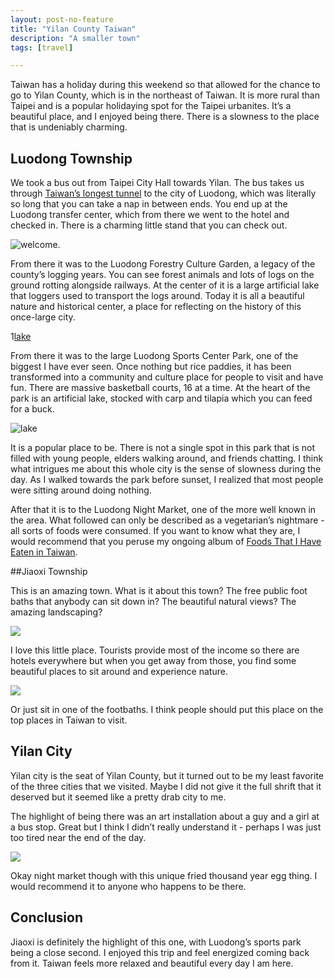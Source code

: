 ```yaml
---
layout: post-no-feature
title: "Yilan County Taiwan"
description: "A smaller town"
tags: [travel]

---
```


Taiwan has a holiday during this weekend so that allowed for the chance to go to Yilan County, which is in the northeast of Taiwan. It is more rural than Taipei and is a popular holidaying spot for the Taipei urbanites. It’s a beautiful place, and I enjoyed being there. There is a slowness to the place that is undeniably charming. 

## Luodong Township 

We took a bus out from Taipei City Hall towards Yilan. The bus takes us through [Taiwan’s longest tunnel](https://en.wikipedia.org/wiki/Hsuehshan_Tunnel) to the city of Luodong, which was literally so long that you can take a nap in between ends. You end up at the Luodong transfer center, which from there we went to the hotel and checked in. There is a charming little stand that you can check out. 

![welcome](https://lh3.googleusercontent.com/thDQ1ZMRU0icJIOypIf9JTf3G2ifUCfwQ6VJOJrZQKdCBR7dbbqIzEsH4aKW0VAskiMWXbTgppjUiVDNn1_0Czlih4UrXBmdMwJOVlIKXPQTVkAvUqwptJCP_yd2HPwAyWVRuw=w2484-h1862-no). 

From there it was to the Luodong Forestry Culture Garden, a legacy of the county’s logging years. You can see forest animals and lots of logs on the ground rotting alongside railways. At the center of it is a large artificial lake that loggers used to transport the logs around. Today it is all a beautiful nature and historical center, a place for reflecting on the history of this once-large city. 

1[lake](https://lh3.googleusercontent.com/Wk7UZ7H-e3B10e3pZrN0PJ54kE1Ul_sLdiQ4JeKrrCCVX1LYENl0rwb5QJzUYqzY2kcwbFbB_dE4awFh69N02mVKPqnWt6_nuVvAQMUWrs8BlzgOC5HvBI9r6naTSLZ1P9LMjmehjJUhXZs3lR5-B1ScsvCRNcr_OBwwt-1XaIuW8Kv4RLH0GzDj19PqMX2hVygQRMhDkNvAl6ZllwUfghvKw_FMVQDbANiOnw8bPBRj6BJ56pUvPTDsunOR9p54-jtLOEtrzam5cxqtlKIj4ocZCZKMZC5Dix2eOuDUy10oE6kAHq-r0RE8gNCCqrOSOrUPNdYh7WD7bVcImS5x5gdUC_qO0N98dje_cm487bPXDGwuL734ES_dFmBgxRC0TiLx9_7X6XOxyMX6lMJn86jUs-6NVViSbzU37YVKEXso2G-Hwv9HEZO-np4BWJU8FbmFgDyDW4kC_NrxFvI4xc_emKgcongJV7JUSxUydgo2tjGPncMVG19IdpmT92HDfqo2M3WEVHfF8ma9lDmdc_gwC3-vshVgI9T7m53dOcmlsjhAAciGVatZkH178EXBKXNF6lTxyQrGFQe-tkkfjUne7ZaAZq0XMLCD7ooX9UV12GFK9tI0kMG0af6euJW6vUYR8_JZZmo2yt2zyhPu4EEFRmxeyviUjsebl_41Z0I=w2484-h1862-no)

From there it was to the large Luodong Sports Center Park, one of the biggest I have ever seen. Once nothing but rice paddies, it has been transformed into a community and culture place for people to visit and have fun. There are massive basketball courts, 16 at a time. At the heart of the park is an artificial lake, stocked with carp and tilapia which you can feed for a buck. 

![lake](https://lh3.googleusercontent.com/RXGV2cO_2Xn2HFh20XbKmGbjUMVXI3fsBxcwLgMuR-a1emo-LhXC5xxzJu-R6NVtu8YC6ggH8Z7gBtogAgIxbJSBj6KcCSfznmLWgI121eJJMY34_hFxa5nMiLpg6jLTELr1QcILnZMI8L5F8YHy6lfj-qs0zs9AqO1VX8mnVIVMqNAnqWFvUWl0Gztf2ZFwQgZgYAU4Y6U6p9SkJU43aLAkbD_4Xt6WTxvrs9hXrieG0pI8Ia6cSAKhgMbmcdkfwJfa4nnXYR7921OScrpp0MqyHbsbPdnCL_HIam0fJcJBHD5RDJ1abl1TfB8CwdL3L8rH7TZmSV-z3OkQffcuzwkwecNJ7ZWqJpkPlyuYCHqD_JIxGQKISBArS55LPbkisUD839XrgSsNXY8ro6U9OLV6xm8pexek14qGQR1kllGfOO0Eho33cv6diojepTR-_8lnI8n_RUFp3tc-Z2T2w3BocgH4ZVLGZwN8Y7zyqacbI9v8AIqsQZPXOb5kB33RB6bBCXhvoePx_hqCJDg4f_-RBRbH0fIu4NRKTflQ9qYi_UAzuhQbdsUyQ70ITxb2eiTZ5dZxCHQUhqopjFGoAptk8IVrfjhoNiYuJNOymVv0SE3WLsr1z-ct5kHwFB6WKQ2svvcit_lL78yx13uGPiLzQvPs5ASL7zGgKqcwWGI=w993-h745-no)

It is a popular place to be. There is not a single spot in this park that is not filled with young people, elders walking around, and friends chatting. I think what intrigues me about this whole city is the sense of slowness during the day. As I walked towards the park before sunset, I realized that most people were sitting around doing nothing. 

After that it is to the Luodong Night Market, one of the more well known in the area. What followed can only be described as a vegetarian’s nightmare - all sorts of foods were consumed. If you want to know what they are, I would recommend that you peruse my ongoing album of [Foods That I Have Eaten in Taiwan](https://www.facebook.com/media/set/?set=a.10106018291337723.1073741830.1238561&type=1&l=ec07f0fc0a).

##Jiaoxi Township 

This is an amazing town. What is it about this town? The free public foot baths that anybody can sit down in? The beautiful natural views? The amazing landscaping?

![](https://lh3.googleusercontent.com/s00O_9gaaBmvQBu0u15xGY79snCO9Strb-gDLjJvEm36s7T6VQ0tNB6OzwvOk5pdBSrgJYo5OiYZ4Ir79uGHqWiB1qaiU2WS7_RqNJCVnf43-iYrjJ7RF2hkaI5CtB1fKiJGsqG4ksYdARc5km8udbpk3cAWO-3CM1C325VOOFsydoAU5GKo7IGcf6qNILbVLp5HyhMkpsqrhHXj1d5fbeQ1iGkMHp9ypIL9fcpzzwV59t_xKjiHTlOMv3_bmJ2-HQ3F4wuM4jSAvWks6V5YLx9Gk81CqnQVdPuKKX4NKPyvUbo7uvM1mGx36yehF5WmURYcYZho3OT37pnL6Uhywq6WACAm_ha3c7ZGPjHU2gBt2qPZo7C-KwlDD6vhi6rBxilVSL1YtycZ5iC2QEF1GUF4DOoSe9hLO8TYdXgPXNcdPbks3Mt7kw9IVD8-YJSoF8D0NT3qqIzFuplEC2PRgVZmkgeMpXVzIN1YgRiplZ_iSKISS1Ax2jQ5CvhO1eHqA_0ilYqzh-a4_L8sX7BwhGHi-ZTHhkUJy5G65otDqg5zr107jP9fbRXfv8Ta8dQxHEX15dDoXhbctkXFKMAACMso2so1u9Ab7iV9ZBTIeeOP1C2HjI42raS36G_zA92t5yxt77sOrVHjwfma1PKi-cHvKPcf2-aXHI0qX5YiwTc=w1398-h1862-no)

I love this little place. Tourists provide most of the income so there are hotels everywhere but when you get away from those, you find some beautiful places to sit around and experience nature. 

![](https://lh3.googleusercontent.com/EGzPtLfU661lk0yH_SSjWe4MCgNBKhZQ9Qo7__VCvDLiNbJJblZRy8q7cWUnMBGfaYwF3K05j_qCBT91GE_uWRZ__yR4wvuA3vWLEs3JRoc9VL0BTX0POdLmr5zfDUmk3IVNl-ifpRFefvUhFdIQgAFZ1E6cE-pDJ11tB55_dqEitZ-NzBtXct3BIQZD5UUnkwb0bYYIAO3-jSDSSIvunFTUxPpPcQ1PRI1d_KLz2_eKFuEI3GsrVWtVUf_c8k16QFlF8eMOIgcC-uqledBdBhJK7NgbUOEs28o1JPxFAyzXaXXiGbEsk7aI1ttJ7fjiwkWAStEtcIo1faPbcdDwpVWl15mezwOYPyuryOu5vDC4QR8M4CSQf9IeL8nqwB4WmbmHO5QQ_sYlhIPOPWiPQlQyFlJpwHGSCrzboJQ0r7RWQ8njtxFjNyQ3hcAXKPuKYqJmaM4dHkf2D8-zdrb3wtZK3pvnqI4sPbwLemu16MypPLt1wTISQiZL2Ad7Uj_zaWt6LdkRnwen0fJDnrfW-l_KormXYyx0M9VBk8PtTciQplxdJwNo77EnfZ3rWZtF7gKhO2DjptQtBMAkLbhzEfJ52pUKmXgqD08XRBZOc1oAJPCHIxpVohWgq0qeouiuQJq9XVlVuj-xUbe7lxXSSqOZILAZaUqDDjaCcW5GldI=w993-h745-no)

Or just sit in one of the footbaths. I think people should put this place on the top places in Taiwan to visit. 

## Yilan City

Yilan city is the seat of Yilan County, but it turned out to be my least favorite of the three cities that we visited. Maybe I did not give it the full shrift that it deserved but it seemed like a pretty drab city to me. 

The highlight of being there was an art installation about a guy and a girl at a bus stop. Great but I think I didn’t really understand it - perhaps I was just too tired near the end of the day. 

![](https://lh3.googleusercontent.com/bhplU08v2tlRfFPqrZzSeofgz8G8V7uUpt-dK21I5HgT_7Y2ktHEYr4QgFOAmSv5N7wiWEHYJNdWUBbrqLQH-99NICgCPg6e-KGko4BZpgZAlSnt9vH6myZ9c74fVKPHJRntINJzfg7sIxB3O15q2G-YnG-7SapabUqadzEeV4HqIZ4_nCATrhDEFFjVac5jj_AqPRlrnWiY2ZUgAMhB5TIUhxvex3Fn22QzfAMCwbGCeKT56hdz7M-bqhfQFoT_m7ThbczvVf6AZCRl7taVl5gHMoDvEnuKpTw2pyS8xBilVnLMPm7zZQALM4yp2LRN3_bhhdraLca5MDeAc_qIYBxpmWEMEyv4AUbkcEBbOImmnDy-EYCH16dBfvlyPFEtJcoQ1sS7CVZWAgKnF9zBF-C_0c2ia6R9V0dbXYqsqjfTM9VmjgmrBR_7Fw9FaoH6HblAmG0XqxnNs6uusRXw2uW6akZ8cvXDjKraEVbsu9qWT1Btnky2Vfturb5sRaHfXIsljQ_3hWqxbXG_sXZKNlSPK_LkuWVraEp9Pf8BdvfBJWVYPbzFq9kYm0oex8smFNXaPmZOmNDxQYV_ro6sgELaLWvE0-UGSS5U8c_5mqwyjQHSK82mBjKeelRe7YjU0aKzSaX7EZ5OnRfVOBcGhr8gsqNNi1s9qygcwpYPDRw=w2484-h1862-no)

Okay night market though with this unique fried thousand year egg thing. I would recommend it to anyone who happens to be there. 

## Conclusion 

Jiaoxi is definitely the highlight of this one, with Luodong’s sports park being a close second. I enjoyed this trip and feel energized coming back from it. Taiwan feels more relaxed and beautiful every day I am here. 
